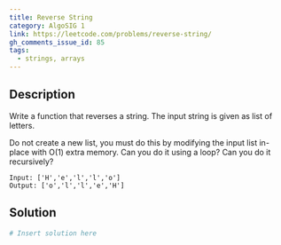```yaml
---
title: Reverse String
category: AlgoSIG 1
link: https://leetcode.com/problems/reverse-string/
gh_comments_issue_id: 85
tags:
  - strings, arrays
---
```


## Description

Write a function that reverses a string. The input string is given as list of letters.

Do not create a new list, you must do this by modifying the input list in-place with O(1) extra memory. Can you do it using a loop? Can you do it recursively?

```
Input: ['H','e','l','l','o']
Output: ['o','l','l','e','H']
```


## Solution

```python
# Insert solution here

```
